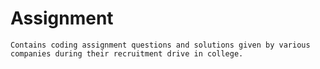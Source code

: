 # Assignment
    Contains coding assignment questions and solutions given by various companies during their recruitment drive in college. 
